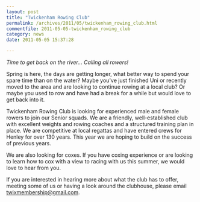 ```yaml
---
layout: post
title: "Twickenham Rowing Club"
permalink: /archives/2011/05/twickenham_rowing_club.html
commentfile: 2011-05-05-twickenham_rowing_club
category: news
date: 2011-05-05 15:37:28

---
```


*Time to get back on the river... Calling all rowers!*

Spring is here, the days are getting longer, what better way to spend your spare time than on the water? Maybe you've just finished Uni or recently moved to the area and are looking to continue rowing at a local club? Or maybe you used to row and have had a break for a while but would love to get back into it.

Twickenham Rowing Club is looking for experienced male and female rowers to join our Senior squads. We are a friendly, well-established club with excellent weights and rowing coaches and a structured training plan in place. We are competitive at local regattas and have entered crews for Henley for over 130 years. This year we are hoping to build on the success of previous years.

We are also looking for coxes. If you have coxing experience or are looking to learn how to cox with a view to racing with us this summer, we would love to hear from you.

If you are interested in hearing more about what the club has to offer, meeting some of us or having a look around the clubhouse, please email <twixmembership@gmail.com>.
